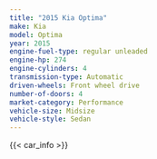 ```yaml
---
title: "2015 Kia Optima"
make: Kia
model: Optima
year: 2015
engine-fuel-type: regular unleaded
engine-hp: 274
engine-cylinders: 4
transmission-type: Automatic
driven-wheels: Front wheel drive
number-of-doors: 4
market-category: Performance
vehicle-size: Midsize
vehicle-style: Sedan
---
```


{{< car_info >}}
